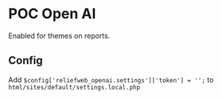 # POC Open AI

Enabled for themes on reports.

## Config

Add `$config['reliefweb_openai.settings']['token'] = '';` to `html/sites/default/settings.local.php`
